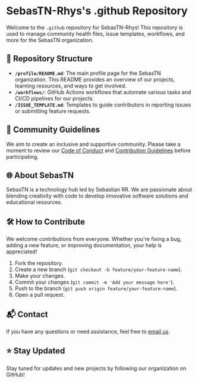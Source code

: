 # SebasTN-Rhys's .github Repository

Welcome to the `.github` repository for SebasTN-Rhys! This repository is used to manage community health files, issue templates, workflows, and more for the SebasTN organization.

## 📁 Repository Structure

- **`/profile/README.md`**: The main profile page for the SebasTN organization. This README provides an overview of our projects, learning resources, and ways to get involved.
- **`/workflows/`**: GitHub Actions workflows that automate various tasks and CI/CD pipelines for our projects.
- **`/ISSUE_TEMPLATE.md`**: Templates to guide contributors in reporting issues or submitting feature requests.

## 📜 Community Guidelines

We aim to create an inclusive and supportive community. Please take a moment to review our [Code of Conduct](link-to-code-of-conduct) and [Contribution Guidelines](link-to-contributing-guide) before participating.

## 🌐 About SebasTN

SebasTN is a technology hub led by Sebastian RR. We are passionate about blending creativity with code to develop innovative software solutions and educational resources.

## 🛠️ How to Contribute

We welcome contributions from everyone. Whether you're fixing a bug, adding a new feature, or improving documentation, your help is appreciated!

1. Fork the repository.
2. Create a new branch (`git checkout -b feature/your-feature-name`).
3. Make your changes.
4. Commit your changes (`git commit -m 'Add your message here'`).
5. Push to the branch (`git push origin feature/your-feature-name`).
6. Open a pull request.

## 📬 Contact

If you have any questions or need assistance, feel free to [email us](mailto:your-email@example.com).

## ⭐ Stay Updated

Stay tuned for updates and new projects by following our organization on GitHub!

